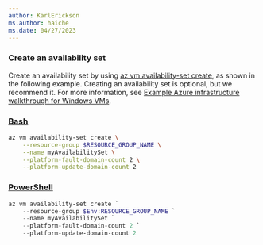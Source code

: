 ```yaml
---
author: KarlErickson
ms.author: haiche
ms.date: 04/27/2023
---
```


### Create an availability set

Create an availability set by using [az vm availability-set create](/cli/azure/vm/availability-set#az-vm-availability-set-create), as shown in the following example. Creating an availability set is optional, but we recommend it. For more information, see [Example Azure infrastructure walkthrough for Windows VMs](/azure/virtual-machines/windows/infrastructure-example).

### [Bash](#tab/bash)

```bash
az vm availability-set create \
    --resource-group $RESOURCE_GROUP_NAME \
    --name myAvailabilitySet \
    --platform-fault-domain-count 2 \
    --platform-update-domain-count 2
```

### [PowerShell](#tab/powershell)

```powershell
az vm availability-set create `
    --resource-group $Env:RESOURCE_GROUP_NAME `
    --name myAvailabilitySet `
    --platform-fault-domain-count 2 `
    --platform-update-domain-count 2
```
